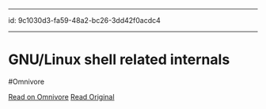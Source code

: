 
---
id: 9c1030d3-fa59-48a2-bc26-3dd42f0acdc4

---

# GNU/Linux shell related internals
#Omnivore

[Read on Omnivore](https://omnivore.app/me/gnu-linux-shell-related-internals-1852a262811)
[Read Original](https://biriukov.dev/docs/fd-pipe-session-terminal/0-sre-should-know-about-gnu-linux-shell-related-internals-file-descriptors-pipes-terminals-user-sessions-process-groups-and-daemons)

